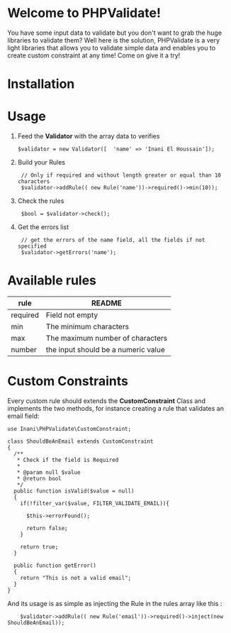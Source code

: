 # Welcome to PHPValidate!

You have some input data to validate but you don't want to grab the huge libraries to validate them?
Well here is the solution, PHPValidate is a very light libraries that allows you to validate simple data and enables you to create custom constraint at any time! Come on give it a try!


# Installation

# Usage

 1. Feed the **Validator** with the array data to verifies

        $validator = new Validator([  'name' => 'Inani El Houssain']);
2. Build your Rules

        // Only if required and without length greater or equal than 10 characters
        $validator->addRule(( new Rule('name'))->required()->min(10));
3. Check the rules

        $bool = $validator->check();

4. Get the errors list

        // get the errors of the name field, all the fields if not specified
        $validator->getErrors('name');

# Available rules


| rule | README |
| ------ | ------ |
| required | Field not empty |
| min | The minimum characters |
| max | The maximum number of characters|
| number | the input should be a numeric value |
# Custom Constraints
Every custom rule should extends the **CustomConstraint** Class and implements the two methods, for instance creating a rule that validates an email field:

    use Inani\PHPValidate\CustomConstraint;

    class ShouldBeAnEmail extends CustomConstraint
    {
      /**
       * Check if the field is Required
       *
       * @param null $value
       * @return bool
       */
      public function isValid($value = null)
      {
        if(!filter_var($value, FILTER_VALIDATE_EMAIL)){

          $this->errorFound();

          return false;
        }

        return true;
      }

      public function getError()
      {
        return "This is not a valid email";
      }
    }

And its usage is as simple as injecting the Rule in the rules array like this :

        $validator->addRule(( new Rule('email'))->required()->inject(new ShouldBeAnEmail));
